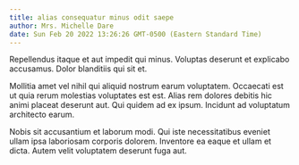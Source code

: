 ```yaml
---
title: alias consequatur minus odit saepe
author: Mrs. Michelle Dare
date: Sun Feb 20 2022 13:26:26 GMT-0500 (Eastern Standard Time)
---
```

Repellendus itaque et aut impedit qui minus. Voluptas deserunt et explicabo accusamus. Dolor blanditiis qui sit et.

 Mollitia amet vel nihil qui aliquid nostrum earum voluptatem. Occaecati est ut quia rerum molestias voluptates est est. Alias rem dolores debitis hic animi placeat deserunt aut. Qui quidem ad ex ipsum. Incidunt ad voluptatum architecto earum.

 Nobis sit accusantium et laborum modi. Qui iste necessitatibus eveniet ullam ipsa laboriosam corporis dolorem. Inventore ea eaque et ullam et dicta. Autem velit voluptatem deserunt fuga aut.
